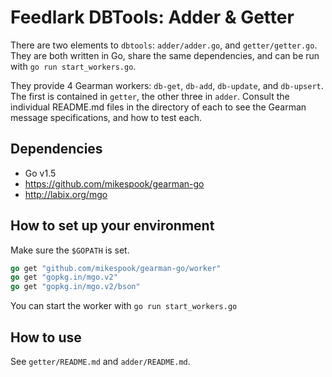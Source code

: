 Feedlark DBTools: Adder & Getter
================================

There are two elements to `dbtools`: `adder/adder.go`, and `getter/getter.go`. They are both written in Go, share the same dependencies, and can be run with `go run start_workers.go`.

They provide 4 Gearman workers: `db-get`, `db-add`, `db-update`, and `db-upsert`. The first is contained in `getter`, the other three in `adder`. Consult the individual README.md files in the directory of each to see the Gearman message specifications, and how to test each.

Dependencies
------------

- Go v1.5
- https://github.com/mikespook/gearman-go
- http://labix.org/mgo


How to set up your environment
------------------------------

Make sure the `$GOPATH` is set.

```go
go get "github.com/mikespook/gearman-go/worker"
go get "gopkg.in/mgo.v2"
go get "gopkg.in/mgo.v2/bson"
```

You can start the worker with `go run start_workers.go`


How to use
----------

See `getter/README.md` and `adder/README.md`.
